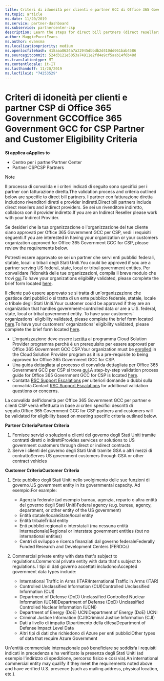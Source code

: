 ```yaml
---
title: Criteri di idoneità per clienti e partner GCC di Office 365 Government | Centro per i partner
ms.topic: article
ms.date: 11/20/2019
ms.service: partner-dashboard
ms.subservice: partnercenter-csp
description: Learn the steps for direct bill partners (direct resellers, indirect providers) to validate partners and customers for Office 365 Government GCC for CSP.
author: MaggiePucciEvans
ms.author: evansma
ms.localizationpriority: medium
ms.openlocfilehash: 418aaa8624a7a22945dbbdb2d410dd061bab4586
ms.sourcegitcommit: 524d3121e5053a74911e2fd4e9cf5aab14f6b48d
ms.translationtype: MT
ms.contentlocale: it-IT
ms.lasthandoff: 11/20/2019
ms.locfileid: "74253529"
---
```

# <a name="office-365-government-gcc-for-csp-partner-and-customer-eligibility-criteria"></a><span data-ttu-id="9504f-103">Criteri di idoneità per clienti e partner CSP di Office 365 Government GCC</span><span class="sxs-lookup"><span data-stu-id="9504f-103">Office 365 Government GCC for CSP Partner and Customer Eligibility Criteria</span></span>

<span data-ttu-id="9504f-104">**Si applica a**</span><span class="sxs-lookup"><span data-stu-id="9504f-104">**Applies to**</span></span>

-  <span data-ttu-id="9504f-105">Centro per i partner</span><span class="sxs-lookup"><span data-stu-id="9504f-105">Partner Center</span></span>
-  <span data-ttu-id="9504f-106">Partner CSP</span><span class="sxs-lookup"><span data-stu-id="9504f-106">CSP Partners</span></span>

>[!NOTE]
><span data-ttu-id="9504f-107">Il processo di convalida e i criteri indicati di seguito sono specifici per i partner con fatturazione diretta.</span><span class="sxs-lookup"><span data-stu-id="9504f-107">The validation process and criteria outlined below are specific to direct bill partners.</span></span> <span data-ttu-id="9504f-108">I partner con fatturazione diretta includono rivenditori diretti e provider indiretti.</span><span class="sxs-lookup"><span data-stu-id="9504f-108">Direct bill partners include direct resellers and indirect providers.</span></span>  <span data-ttu-id="9504f-109">Se sei un rivenditore indiretto, collabora con il provider indiretto.</span><span class="sxs-lookup"><span data-stu-id="9504f-109">If you are an Indirect Reseller please work with your Indirect Provider.</span></span> 

<span data-ttu-id="9504f-110">Se desideri che la tua organizzazione o l'organizzazione del tue cliente siano approvati per Office 365 Government GCC per CSP, vedi i requisiti seguenti.</span><span class="sxs-lookup"><span data-stu-id="9504f-110">If you are interested in having your organization or your customers organization approved for Office 365 Government GCC for CSP, please review the requirements below.</span></span>

<span data-ttu-id="9504f-111">Potresti essere approvato se sei un partner che servi enti pubblici federali, statale, locali o tribali degli Stati Uniti.</span><span class="sxs-lookup"><span data-stu-id="9504f-111">You could be approved if you are a partner serving US federal, state, local or tribal government entities.</span></span> <span data-ttu-id="9504f-112">Per convalidare l'idoneità delle tue organizzazioni, compila il breve modulo che trovi [qui](https://products.office.com/government/eligibility-validation?ReqType=CSPPartner).</span><span class="sxs-lookup"><span data-stu-id="9504f-112">To have your organizations eligibility validated, please complete the brief form located [here](https://products.office.com/government/eligibility-validation?ReqType=CSPPartner).</span></span>

<span data-ttu-id="9504f-113">Il cliente può essere approvato se si tratta di un'organizzazione che gestisce dati pubblici o si tratta di un ente pubblico federale, statale, locale o tribale degli Stati Uniti.</span><span class="sxs-lookup"><span data-stu-id="9504f-113">Your customer could be approved if they are an organization that handles government-controlled data or are a U.S. federal, state, local or tribal government entity.</span></span> <span data-ttu-id="9504f-114">To have your customers' organizations' eligibility validated, please complete the brief form located [here](https://products.office.com/government/eligibility-validation?ReqType=CSPCustomer).</span><span class="sxs-lookup"><span data-stu-id="9504f-114">To have your customers' organizations' eligibility validated, please complete the brief form located [here](https://products.office.com/government/eligibility-validation?ReqType=CSPCustomer).</span></span> 

-   <span data-ttu-id="9504f-115">L'organizzazione deve essere [iscritta](https://partnercenter.microsoft.com/partner/cloud-solution-provider) al programma Cloud Solution Provider programma perché è un prerequisito per essere approvati per Office 365 Government GCC CSP.</span><span class="sxs-lookup"><span data-stu-id="9504f-115">Your organization must be [enrolled](https://partnercenter.microsoft.com/partner/cloud-solution-provider) in the Cloud Solution Provider program as it is a pre-requisite to being approved for Office 365 Government GCC for CSP.</span></span>
-   <span data-ttu-id="9504f-116">Una guida dettagliata al processo di convalida dettagliata per Office 365 Government GCC per CSP si trova [qui](https://go.microsoft.com/fwlink/?linkid=2007323).</span><span class="sxs-lookup"><span data-stu-id="9504f-116">A step-by-step validation process guide for Office 365 Government GCC for CSP is located [here](https://go.microsoft.com/fwlink/?linkid=2007323).</span></span>
-   <span data-ttu-id="9504f-117">Contatta [RSC Support Escalations](mailto:usgcce@microsoft.com) per ulteriori domande o dubbi sulla convalida.</span><span class="sxs-lookup"><span data-stu-id="9504f-117">Contact [RSC Support Escalations](mailto:usgcce@microsoft.com) for additional validation questions or concerns.</span></span>

<span data-ttu-id="9504f-118">La convalida dell'idoneità per Office 365 Government GCC per partner e clienti CSP verrà effettuata in base ai criteri specifici descritti di seguito.</span><span class="sxs-lookup"><span data-stu-id="9504f-118">Office 365 Government GCC for CSP partners and customers will be validated for eligibility based on meeting specific criteria outlined below.</span></span>

<span data-ttu-id="9504f-119">**Partner Criteria**</span><span class="sxs-lookup"><span data-stu-id="9504f-119">**Partner Criteria**</span></span>
1.  <span data-ttu-id="9504f-120">Fornisce servizi o soluzioni a clienti del governo degli Stati Uniti tramite contratti diretti o indiretti</span><span class="sxs-lookup"><span data-stu-id="9504f-120">Provides services or solutions to US government customers through direct or indirect contracts</span></span>
2.  <span data-ttu-id="9504f-121">Serve i clienti del governo degli Stati Uniti tramite GSA o altri mezzi di contratto</span><span class="sxs-lookup"><span data-stu-id="9504f-121">Serves US government customers through GSA or other contract vehicles</span></span>

<span data-ttu-id="9504f-122">**Customer Criteria**</span><span class="sxs-lookup"><span data-stu-id="9504f-122">**Customer Criteria**</span></span>
1.  <span data-ttu-id="9504f-123">Ente pubblico degli Stati Uniti nello svolgimento delle sue funzioni di governo.</span><span class="sxs-lookup"><span data-stu-id="9504f-123">US government entity in its governmental capacity.</span></span> <span data-ttu-id="9504f-124">Ad esempio:</span><span class="sxs-lookup"><span data-stu-id="9504f-124">For example:</span></span>
 
    -  <span data-ttu-id="9504f-125">Agenzia federale (ad esempio bureau, agenzia, reparto o altra entità del governo degli Stati Uniti)</span><span class="sxs-lookup"><span data-stu-id="9504f-125">Federal agency (e.g. bureau, agency, department, or other entity of the US government)</span></span>
    -   <span data-ttu-id="9504f-126">Entità statale/locale</span><span class="sxs-lookup"><span data-stu-id="9504f-126">State/local entity</span></span> 
    -   <span data-ttu-id="9504f-127">Entità tribale</span><span class="sxs-lookup"><span data-stu-id="9504f-127">Tribal entity</span></span>
    -   <span data-ttu-id="9504f-128">Enti pubblici regionali o interstatali (ma nessuna entità internazionale)</span><span class="sxs-lookup"><span data-stu-id="9504f-128">Regional or interstate government entities (but no international entities)</span></span>
    -   <span data-ttu-id="9504f-129">Centri di sviluppo e ricerca finanziati dal governo federale</span><span class="sxs-lookup"><span data-stu-id="9504f-129">Federally Funded Research and Development Centers (FERDCs)</span></span>

2.  <span data-ttu-id="9504f-130">Commercial private entity with data that's subject to regulations.</span><span class="sxs-lookup"><span data-stu-id="9504f-130">Commercial private entity with data that's subject to regulations.</span></span> <span data-ttu-id="9504f-131">I tipi di dati governo accettati includono:</span><span class="sxs-lookup"><span data-stu-id="9504f-131">Accepted government data types include:</span></span> 
    -   <span data-ttu-id="9504f-132">International Traffic in Arms (ITAR)</span><span class="sxs-lookup"><span data-stu-id="9504f-132">International Traffic in Arms (ITAR)</span></span>
    -   <span data-ttu-id="9504f-133">Controlled Unclassified Information (CUI)</span><span class="sxs-lookup"><span data-stu-id="9504f-133">Controlled Unclassified Information (CUI)</span></span>
    -   <span data-ttu-id="9504f-134">Department of Defense (DoD) Unclassified Controlled Nuclear Information (UCNI)</span><span class="sxs-lookup"><span data-stu-id="9504f-134">Department of Defense (DoD) Unclassified Controlled Nuclear Information (UCNI)</span></span>
    -   <span data-ttu-id="9504f-135">Department of Energy (DoE) UCNI</span><span class="sxs-lookup"><span data-stu-id="9504f-135">Department of Energy (DoE) UCNI</span></span>
    -   <span data-ttu-id="9504f-136">Criminal Justice Information (CJI)</span><span class="sxs-lookup"><span data-stu-id="9504f-136">Criminal Justice Information (CJI)</span></span>
    -   <span data-ttu-id="9504f-137">Dati a livello di impatto Dipartimento della difesa</span><span class="sxs-lookup"><span data-stu-id="9504f-137">Department of Defense Impact Level Data</span></span>
    -   <span data-ttu-id="9504f-138">Altri tipi di dati che richiedono di Azure per enti pubblici</span><span class="sxs-lookup"><span data-stu-id="9504f-138">Other types of data that require Azure Government</span></span>

<span data-ttu-id="9504f-139">Un'entità commerciale internazionale può beneficiare se soddisfa i requisiti indicati in precedenza e ha verificato la presenza degli Stati Uniti (ad esempio l'indirizzo di spedizione, percorso fisico e così via).</span><span class="sxs-lookup"><span data-stu-id="9504f-139">An international commercial entity may qualify if they meet the requirements noted above and have verified U.S. presence (such as mailing address, physical location, etc.).</span></span>

